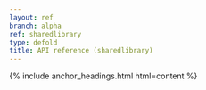 ```yaml
---
layout: ref
branch: alpha
ref: sharedlibrary
type: defold
title: API reference (sharedlibrary)
---
```

{% include anchor_headings.html html=content %}